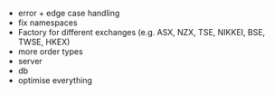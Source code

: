 - error + edge case handling
- fix namespaces
- Factory for different exchanges (e.g. ASX, NZX, TSE, NIKKEI, BSE, TWSE, HKEX)
- more order types
- server
- db
- optimise everything